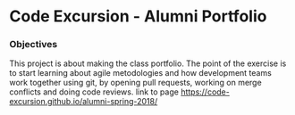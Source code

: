 # Code Excursion - Alumni Portfolio

### Objectives

This project is about making the class portfolio.
The point of the exercise is to start learning about agile metodologies and how development teams work together using git, by opening pull requests, working on merge conflicts and doing code reviews.
link to page
https://code-excursion.github.io/alumni-spring-2018/
